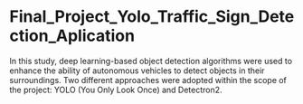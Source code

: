 # Final_Project_Yolo_Traffic_Sign_Detection_Aplication
In this study, deep learning-based object detection algorithms were used to enhance the ability of autonomous vehicles to detect objects in their surroundings. Two different approaches were adopted within the scope of the project: YOLO (You Only Look Once) and Detectron2. 
